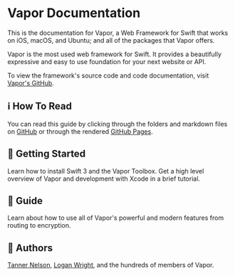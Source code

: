 # Vapor Documentation

This is the documentation for Vapor, a Web Framework for Swift that works on iOS, macOS, and Ubuntu; and all of the packages that Vapor offers. 

Vapor is the most used web framework for Swift. It provides a beautifully expressive and easy to use foundation for your next website or API.

To view the framework's source code and code documentation, visit [Vapor's GitHub](https://github.com/vapor/vapor).

## ℹ️ How To Read

You can read this guide by clicking through the folders and markdown files on [GitHub](https://github.com/vapor/documentation) or through the rendered [GitHub Pages](https://vapor.github.io/documentation/).

## 🚀 Getting Started

Learn how to install Swift 3 and the Vapor Toolbox. Get a high level overview of Vapor and development with Xcode in a brief tutorial.

## 📖 Guide

Learn about how to use all of Vapor's powerful and modern features from routing to encryption. 

## 👥 Authors

[Tanner Nelson](mailto:tanner@qutheory.io), [Logan Wright](logan@qutheory.io), and the hundreds of members of Vapor.
